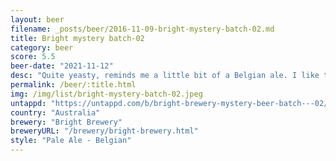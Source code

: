```yaml
---
layout: beer
filename: _posts/beer/2016-11-09-bright-mystery-batch-02.md
title: Bright mystery batch-02
category: beer
score: 5.5
beer-date: "2021-11-12"
desc: "Quite yeasty, reminds me a little bit of a Belgian ale. I like the mystery element, but this seems like a beer that didn’t work"
permalink: /beer/:title.html
img: /img/list/bright-mystery-batch-02.jpeg
untappd: "https://untappd.com/b/bright-brewery-mystery-beer-batch---02/4009668"
country: "Australia"
brewery: "Bright Brewery"
breweryURL: "/brewery/bright-brewery.html"
style: "Pale Ale - Belgian"
---
```

